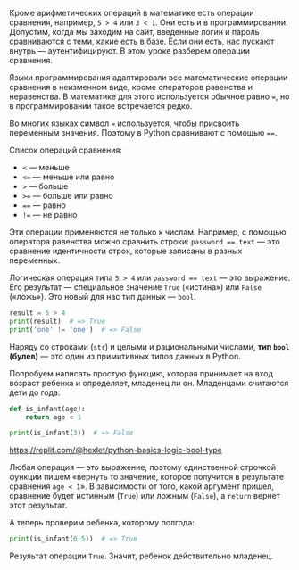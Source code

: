 
Кроме арифметических операций в математике есть операции сравнения, например, `5 > 4` или `3 < 1`. Они есть и в программировании. Допустим, когда мы заходим на сайт, введенные логин и пароль сравниваются с теми, какие есть в базе. Если они есть, нас пускают внутрь — аутентифицируют. В этом уроке разберем операции сравнения.

Языки программирования адаптировали все математические операции сравнения в неизменном виде, кроме операторов равенства и неравенства. В математике для этого используется обычное равно `=`, но в программировании такое встречается редко.

Во многих языках символ `=` используется, чтобы присвоить переменным значения. Поэтому в Python сравнивают с помощью `==`.

Список операций сравнения:

* `<`  — меньше
* `<=` — меньше или равно
* `>`  — больше
* `>=` — больше или равно
* `==` — равно
* `!=` — не равно

Эти операции применяются не только к числам. Например, с помощью оператора равенства можно сравнить строки: `password == text` — это сравнение идентичности строк, которые записаны в разных переменных.

Логическая операция типа `5 > 4` или `password == text` — это выражение. Его результат — специальное значение `True` («истина») или `False` («ложь»). Это новый для нас тип данных — `bool`.

```python
result = 5 > 4
print(result)  # => True
print('one' != 'one')  # => False
```

Наряду со строками (`str`) и целыми и рациональными числами, **тип `bool` (булев)** — это один из примитивных типов данных в Python.

Попробуем написать простую функцию, которая принимает на вход возраст ребенка и определяет, младенец ли он. Младенцами считаются дети до года:

```python
def is_infant(age):
    return age < 1

print(is_infant(3))  # => False
```

https://replit.com/@hexlet/python-basics-logic-bool-type

Любая операция — это выражение, поэтому единственной строчкой функции пишем «вернуть то значение, которое получится в результате сравнения `age < 1`». В зависимости от того, какой аргумент пришел, сравнение будет истинным (`True`) или ложным (`False`), а `return` вернет этот результат.

А теперь проверим ребенка, которому полгода:

```python
print(is_infant(0.5))  # => True
```

Результат операции `True`. Значит, ребенок действительно младенец.
